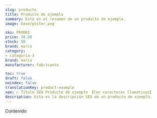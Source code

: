 ```yaml
---
slug: producto
title: Producto de ejemplo
summary: Esto es el resumen de un producto de ejemplo.
image: base/poster.png

sku: PRO001
price: 10.50
stock: 50
brand: marca
category:
- categoria-3
brand: marca
manufacturer: fabricante

toc: true
draft: false
noindex: false
translationKey: product-example
seo: ▷ Título SEO Producto de ejemplo 【Con caracteres llamativos】
description: Esta es la descripción SEO de un producto de ejemplo.
---
```

Contenido
